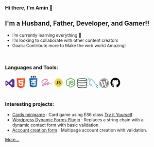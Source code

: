 ### Hi there, I'm Amin 👋

## I'm a Husband, Father, Developer, and Gamer!!

- I’m currently learning everything 🤣
- I’m looking to collaborate with other content creators
- Goals: Contribute more to Make the web world Amazing!

<br />

### Languages and Tools:

<!-- Start Icons languages -->
<img src="./img/vs.png" alt="vs" width="32" display='inline'/>
<img src="./img/html.png" alt="vs" width="32"/>
<img src="./img/css.png" alt="vs" width="42"/>
<img src="./img/sass.png" alt="vs" width="36"/>
<img src="./img/js.png" alt="vs" width="36"/>
<img src="./img/node.png" alt="vs" width="36"/>
<img src="./img/sql.png" alt="vs" width="32"/>
<img src="./img/mysql.png" alt="vs" width="32"/>
<img src="./img/wp.png" alt="vs" width="32"/>
<img src="./img/gith.png" alt="vs" width="36"/>
<!-- End Icons languages -->

<br />
<br />

### Interesting projects:

- [Cards minigame](https://github.com/mazaalani/black-jack-no-AI) : Card game using ES6 class [Try it Yourself](https://mazaalani.github.io/black-jack-with-AI/)
- [Wordpress Dynamic Forms Plugin](https://github.com/mazaalani/plugin_ICMS_WP) : Replaces a string chain with a dynamic contact form with basic validation.
- [Account creation form](https://github.com/mazaalani/plugin_ICMS_WP) : Multipage account creation with validation.

[More...](https://github.com/mazaalani?tab=repositories)
